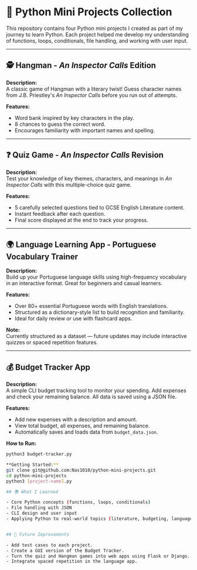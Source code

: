# 🐍 Python Mini Projects Collection

This repository contains four Python mini projects I created as part of my journey to learn Python. Each project helped me develop my understanding of functions, loops, conditionals, file handling, and working with user input.

---

## 🕵️ Hangman - *An Inspector Calls* Edition

**Description:**  
A classic game of Hangman with a literary twist! Guess character names from J.B. Priestley's *An Inspector Calls* before you run out of attempts.

**Features:**
- Word bank inspired by key characters in the play.
- 8 chances to guess the correct word.
- Encourages familiarity with important names and spelling.

---

## ❓ Quiz Game - *An Inspector Calls* Revision

**Description:**  
Test your knowledge of key themes, characters, and meanings in *An Inspector Calls* with this multiple-choice quiz game.

**Features:**
- 5 carefully selected questions tied to GCSE English Literature content.
- Instant feedback after each question.
- Final score displayed at the end to track your progress.

---

## 🌍 Language Learning App - Portuguese Vocabulary Trainer

**Description:**  
Build up your Portuguese language skills using high-frequency vocabulary in an interactive format. Great for beginners and casual learners.

**Features:**
- Over 80+ essential Portuguese words with English translations.
- Structured as a dictionary-style list to build recognition and familiarity.
- Ideal for daily review or use with flashcard apps.

**Note:**  
Currently structured as a dataset — future updates may include interactive quizzes or spaced repetition features.

---

## 💰 Budget Tracker App

**Description:**  
A simple CLI budget tracking tool to monitor your spending. Add expenses and check your remaining balance. All data is saved using a JSON file.

**Features:**
- Add new expenses with a description and amount.
- View total budget, all expenses, and remaining balance.
- Automatically saves and loads data from `budget_data.json`.

**How to Run:**
```bash
python3 budget-tracker.py

**Getting Started:**
git clone git@github.com:Nas1010/python-mini-projects.git
cd python-mini-projects
python3 [project-name].py

## 📚 What I Learned

- Core Python concepts (functions, loops, conditionals)
- File handling with JSON
- CLI design and user input
- Applying Python to real-world topics (literature, budgeting, language learning)


## 📌 Future Improvements

- Add test cases to each project.
- Create a GUI version of the Budget Tracker.
- Turn the quiz and Hangman games into web apps using Flask or Django.
- Integrate spaced repetition in the language app.
